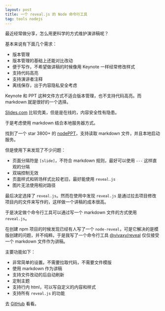 ```yaml
---
layout: post
title: 一个 reveal.js 的 Node 命令行工具
tag: tools nodejs
---
```


最近经常做分享，怎么用更科学的方式维护演讲稿呢？

基本来说有下面几个需求：

- 版本管理
- 版本管理的基础上还能对比改动
- 便于写作，不希望做讲稿的时候像用 Keynote 一样经常修改样式
- 支持代码高亮
- 支持演讲者注释
- 离线保存，出于内容隐私安全考虑

Keynote 和 PPT 这种文件方式不适合版本管理，也不支持代码高亮。而 markdown 就是很好的一个选择。

[Slides.com](http://slides.com/) 比较完美，但是是在线的，内容安全性有隐患。

于是考虑使用 markdown 结合本地服务器方式。

找到了一个 star 3800+ 的 [nodePPT](https://github.com/ksky521/nodePPT)，支持读取 markdown 文件，并且本地启动服务。

但是使用下来发现了不少问题：

- 页面分隔符是 `[slide]`，不符合 markdown 规则，最好可以使用 `---` 这样直观的分隔
- 双端控制无效
- 页面样式和转场样式比较老旧，最好能使用 `reveal.js`
- 图片无法使用相对路径

最后决定选择了 `reveal.js`。然而在使用中发现 `reveal.js` 是通过拉去项目修改项目内的文件来写作的，这样做一个讲稿的成本很高。

于是决定做个命令行工具可以通过写一个 markdown 文件的方式使用 `reveal.js`。

在创建 npm 项目的时候发现已经有人写了一个 `node-reveal`，可是它解决的是模版创建的问题，并不纯粹。于是我写了一个命令行工具 [@vivaxy/reveal](https://github.com/vivaxy/node-reveal) 仅仅接受一个 markdown 文件作为讲稿。

主要功能如下：

- 非常简单的设置。不需要拉取代码，不需要文件模版
- 使用 markdown 作为讲稿
- 支持文件改动的后自动刷新
- 定制主题
- 支持行内 html，可以写自定义的内容和样式
- 支持所有 `reveal.js` 的功能

去 [GitHub](https://github.com/vivaxy/node-reveal) 看看。
